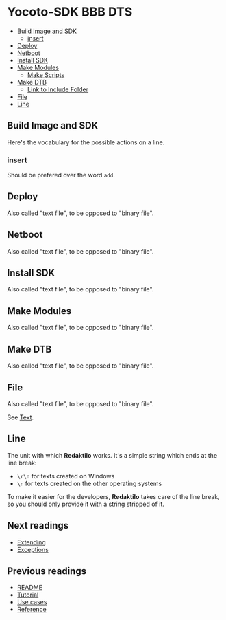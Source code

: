 # Yocoto-SDK BBB DTS

* [Build Image and SDK](#build-image-and-sdk)
    * [insert](#insert)
* [Deploy](#deploy)
* [Netboot](#netboot)
* [Install SDK](#install-sdk)
* [Make Modules](#make-modules)   
    * [Make Scripts](#make-scripts)
* [Make DTB](#make-dtb)    
    * [Link to Include Folder](#link-to-include-folder)
* [File](#file)
* [Line](#line)

## Build Image and SDK

Here's the vocabulary for the possible actions on a line.

### insert

Should be prefered over the word `add`.

## Deploy

Also called "text file", to be opposed to "binary file".

## Netboot

Also called "text file", to be opposed to "binary file".

## Install SDK

Also called "text file", to be opposed to "binary file".

## Make Modules

Also called "text file", to be opposed to "binary file".

## Make DTB

Also called "text file", to be opposed to "binary file".

## File

Also called "text file", to be opposed to "binary file".

See [Text](#text).

## Line

The unit with which **Redaktilo** works. It's a simple string which ends at the
line break:

* `\r\n` for texts created on Windows
* `\n` for texts created on the other operating systems

To make it easier for the developers, **Redaktilo** takes care of the line
break, so you should only provide it with a string stripped of it.


## Next readings

* [Extending](05-extending.md)
* [Exceptions](06-exceptions.md)

## Previous readings

* [README](../README.md)
* [Tutorial](01-tutorial.md)
* [Use cases](02-use-cases.md)
* [Reference](03-reference.md)
